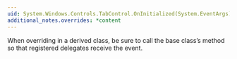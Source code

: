 ```yaml
---
uid: System.Windows.Controls.TabControl.OnInitialized(System.EventArgs)
additional_notes.overrides: *content
---
```


<p>When overriding <xref href="System.Windows.Controls.TabControl.OnInitialized(System.EventArgs)"></xref> in a derived class, be sure to call the base class’s <xref href="System.Windows.Controls.TabControl.OnInitialized(System.EventArgs)"></xref> method so that registered delegates receive the event.</p>


